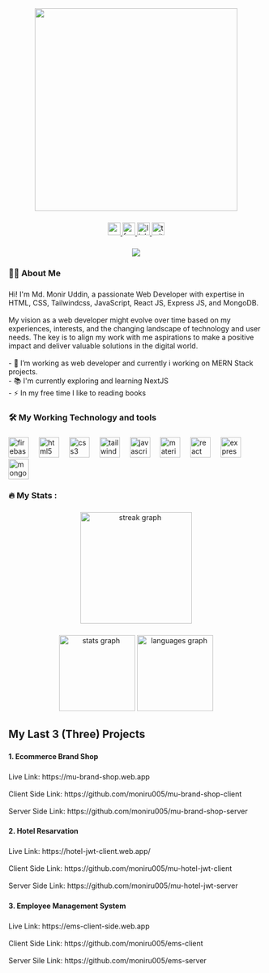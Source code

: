 <div align="center">
  <img height="400" src="https://i.ibb.co/3139jR0/github-mage.jpg"  />
</div>

###

<div align="center">
  <a href="https://gmail.com/" target="_blank">
    <img src="https://img.shields.io/static/v1?message=@Gmail.com&logo=gmail&label=moniru005&color=D14836&logoColor=white&labelColor=&style=for-the-badge" height="25" alt="gmail logo"  />
  </a>
  <a href="https://www.facebook.com/mits005" target="_blank">
    <img src="https://img.shields.io/static/v1?message=Facebook&logo=facebook&label=&color=1877F2&logoColor=white&labelColor=&style=for-the-badge" height="25" alt="facebook logo"  />
  </a>
  <a href="https://www.linkedin.com/in/moniru005/" target="_blank">
    <img src="https://img.shields.io/static/v1?message=LinkedIn&logo=linkedin&label=&color=0077B5&logoColor=white&labelColor=&style=for-the-badge" height="25" alt="linkedin logo"  />
  </a>
  <a href="https://twitter.com/moniru005" target="_blank">
    <img src="https://img.shields.io/static/v1?message=Twitter&logo=twitter&label=&color=1DA1F2&logoColor=white&labelColor=&style=for-the-badge" height="25" alt="twitter logo"  />
  </a>
</div>

###

<div align="center">
  <img src="https://visitor-badge.laobi.icu/badge?page_id=moniru005.moniru005&"  />
</div>

###

<h3 align="left">👩‍💻  About Me</h3>

###

<p align="left">Hi! I'm Md. Monir Uddin, a passionate Web Developer with expertise in HTML, CSS, Tailwindcss, JavaScript, React JS, Express JS, and MongoDB.<br><br>My vision as a web developer might evolve over time based on my experiences, interests, and the changing landscape of technology and user needs. The key is to align my work with me aspirations to make a positive impact and deliver valuable solutions in the digital world.<br><br>- 🔭 I’m working as  web developer  and currently i working on MERN Stack projects.<br>- 📚 I'm currently exploring and learning NextJS<br>- ⚡ In my free time I like to reading books</p>

###

<h3 align="left">🛠 My Working Technology and tools</h3>

###

<div align="left">
  <img src="https://cdn.jsdelivr.net/gh/devicons/devicon/icons/firebase/firebase-plain-wordmark.svg" height="40" alt="firebase logo"  />
  <img width="12" />
  <img src="https://cdn.jsdelivr.net/gh/devicons/devicon/icons/html5/html5-original.svg" height="40" alt="html5 logo"  />
  <img width="12" />
  <img src="https://cdn.jsdelivr.net/gh/devicons/devicon/icons/css3/css3-original.svg" height="40" alt="css3 logo"  />
  <img width="12" />
  <img src="https://cdn.jsdelivr.net/gh/devicons/devicon/icons/tailwindcss/tailwindcss-plain.svg" height="40" alt="tailwindcss logo"  />
  <img width="12" />
  <img src="https://cdn.jsdelivr.net/gh/devicons/devicon/icons/javascript/javascript-original.svg" height="40" alt="javascript logo"  />
  <img width="12" />
  <img src="https://cdn.jsdelivr.net/gh/devicons/devicon/icons/materialui/materialui-original.svg" height="40" alt="materialui logo"  />
  <img width="12" />
  <img src="https://cdn.jsdelivr.net/gh/devicons/devicon/icons/react/react-original.svg" height="40" alt="react logo"  />
  <img width="12" />
  <img src="https://img.shields.io/badge/Express-000000?logo=express&logoColor=white&style=for-the-badge" height="40" alt="express logo"  />
  <img width="12" />
  <img src="https://cdn.jsdelivr.net/gh/devicons/devicon/icons/mongodb/mongodb-plain-wordmark.svg" height="40" alt="mongodb logo"  />
</div>

###

<h3 align="left">🔥   My Stats :</h3>

###

<div align="center">
  <img src="https://streak-stats.demolab.com?user=moniru005&locale=en&mode=daily&theme=dark&hide_border=false&border_radius=5&order=3" height="220" alt="streak graph"  />
</div>

###

<div align="center">
  <img src="https://github-readme-stats.vercel.app/api?username=moniru005&hide_title=false&hide_rank=false&show_icons=true&include_all_commits=true&count_private=true&disable_animations=false&theme=darcula&locale=en&hide_border=false&order=1" height="150" alt="stats graph"  />
  <img src="https://github-readme-stats.vercel.app/api/top-langs?username=moniru005&locale=en&hide_title=false&layout=compact&card_width=320&langs_count=5&theme=dracula&hide_border=false&order=2" height="150" alt="languages graph"  />
</div>

###

<h2 align="left">My Last  3 (Three) Projects</h2>

###

<h4 align="left">1. Ecommerce Brand Shop</h4>

###

<p align="left">Live Link: https://mu-brand-shop.web.app  <br><br>Client Side Link: https://github.com/moniru005/mu-brand-shop-client<br><br>Server Side Link: https://github.com/moniru005/mu-brand-shop-server</p>

###

<p align="left"></p>

###

<h4 align="left">2. Hotel Resarvation</h4>

###

<p align="left">Live Link: https://hotel-jwt-client.web.app/   <br><br>Client Side Link: https://github.com/moniru005/mu-hotel-jwt-client <br><br>Server Side Link: https://github.com/moniru005/mu-hotel-jwt-server</p>

###

<p align="left"></p>

###

<h4 align="left">3. Employee Management System</h4>

###

<p align="left">Live Link: https://ems-client-side.web.app<br><br>Client Side Link: https://github.com/moniru005/ems-client<br><br>Server Sile Link: https://github.com/moniru005/ems-server</p>

###
